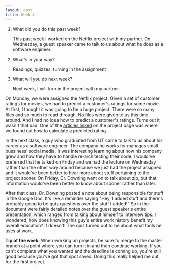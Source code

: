 ```yaml
---
layout: post
title: Week 4
---
```



1. What did you do this past week?

	This past week I worked on the Netflix project with my partner. On Wednesday, a guest speaker came to talk to us about what he does as a software engineer.

2. What's in your way?

	Readings, quizzes, turning in the assignment

3. What will you do next week?
	
	Next week, I will turn in the project with my partner.

On Monday, we were assigned the Netflix project. Given a set of customer ratings for movies, we had to predict a customer's ratings for some movie. At first, I thought it was going to be a huge project. There were so many files and so much to read through. No files were given to us this time around. And I had no idea how to predict a customer's ratings. Turns out it wasn't that bad. One of the [articles linked](http://www.science20.com/random_walk/predicting_movie_ratings_math_won_netflix_prize) on the project page was where we found out how to calculate a predicted rating. 

In the next class, a guy who graduated from UT came to talk to us about his career as a software engineer. The company he works for manages small bussiness' social media. It was interesting learning about how his company grew and how they have to handle re-architecting their code. I would've preferred that he talked on Friday and we had the lecture on Wednesday rather than the other way around because we just had the project assigned and it would've been better to hear more about stuff pertaining to the project sooner. On Friday, Dr. Downing went on to talk about zip, but that information would've been better to know about sooner rather than later. 

After that class, Dr. Downing posted a note about being responsible for stuff in the Google Doc. It's like a reminder saying "Hey, I added stuff and there's probably going to be quiz questions over the stuff I added!" So in the document were fairly detailed notes over the guest speaker's entire presentation, which ranged from talking about himself to interview tips. I wondered, how does knowing this guy's entire work history benefit my overall education? It doesn't! The quiz turned out to be about what tools he uses at work.

**Tip of the week:** When working on projects, be sure to merge to the master branch at a point where you can turn it in and then continue working. If you can't complete what you wanted and the deadline is coming up, you're still good because you've got that spot saved. Doing this really helped me out for the first project.




